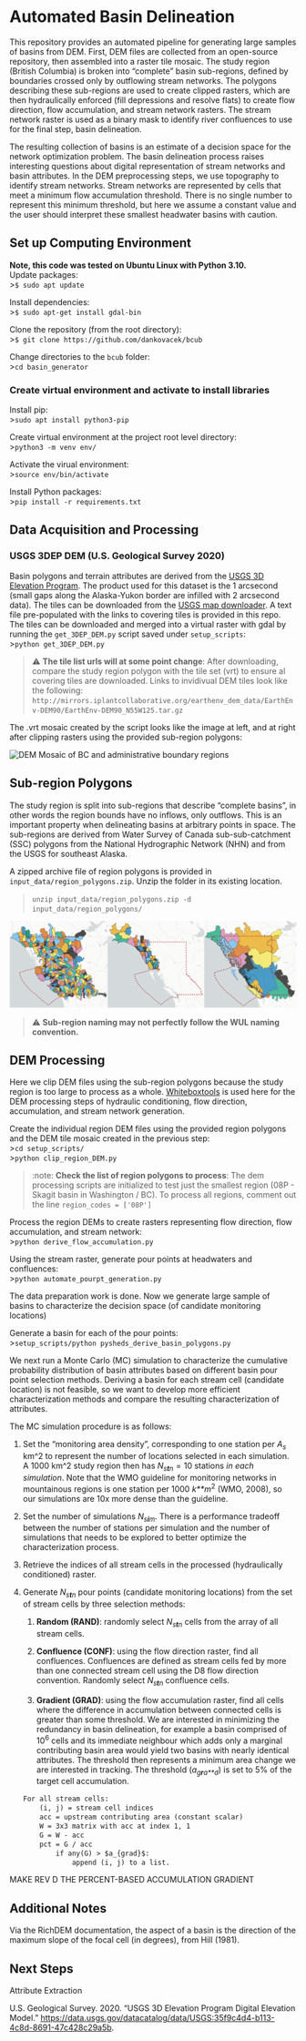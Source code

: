 Automated Basin Delineation
===========================

This repository provides an automated pipeline for generating large
samples of basins from DEM. First, DEM files are collected from an
open-source repository, then assembled into a raster tile mosaic. The
study region (British Columbia) is broken into “complete” basin
sub-regions, defined by boundaries crossed only by outflowing stream
networks. The polygons describing these sub-regions are used to create
clipped rasters, which are then hydraulically enforced (fill depressions
and resolve flats) to create flow direction, flow accumulation, and
stream network rasters. The stream network raster is used as a binary
mask to identify river confluences to use for the final step, basin
delineation.

The resulting collection of basins is an estimate of a decision space
for the network optimization problem. The basin delineation process
raises interesting questions about digital representation of stream
networks and basin attributes. In the DEM preprocessing steps, we use
topography to identify stream networks. Stream networks are represented
by cells that meet a minimum flow accumulation threshold. There is no
single number to represent this minimum threshold, but here we assume a
constant value and the user should interpret these smallest headwater
basins with caution.

Set up Computing Environment
----------------------------

**Note, this code was tested on Ubuntu Linux with Python 3.10.**  
Update packages:  
&gt;`$ sudo apt update`

Install dependencies:  
&gt;`$ sudo apt-get install gdal-bin`

Clone the repository (from the root directory):  
&gt;`$ git clone https://github.com/dankovacek/bcub`

Change directories to the `bcub` folder:  
&gt;`cd basin_generator`

### Create virtual environment and activate to install libraries

Install pip:  
&gt;`sudo apt install python3-pip`

Create virtual environment at the project root level directory:  
&gt;`python3 -m venv env/`

Activate the virual environment:  
&gt;`source env/bin/activate`

Install Python packages:  
&gt;`pip install -r requirements.txt`

Data Acquisition and Processing
-------------------------------

### USGS 3DEP DEM (U.S. Geological Survey 2020)

Basin polygons and terrain attributes are derived from the [USGS 3D
Elevation Program](https://www.usgs.gov/3d-elevation-program). The
product used for this dataset is the 1 arcsecond (small gaps along the
Alaska-Yukon border are infilled with 2 arcsecond data). The tiles can
be downloaded from the [USGS map
downloader](https://apps.nationalmap.gov/downloader/). A text file
pre-populated with the links to covering tiles is provided in this repo.
The tiles can be downloaded and merged into a virtual raster with gdal
by running the `get_3DEP_DEM.py` script saved under `setup_scripts`:  
&gt;`python get_3DEP_DEM.py`

> :warning: **The tile list urls will at some point change**: After
> downloading, compare the study region polygon with the tile set (vrt)
> to ensure al covering tiles are downloaded. Links to invidivual DEM
> tiles look like the following:  
> `http://mirrors.iplantcollaborative.org/earthenv_dem_data/EarthEnv-DEM90/EarthEnv-DEM90_N55W125.tar.gz`

The .vrt mosaic created by the script looks like the image at left, and
at right after clipping rasters using the provided sub-region polygons:

![DEM Mosaic of BC and administrative boundary
regions](../img/DEM_tiled_trimmed.png)

Sub-region Polygons
-------------------

The study region is split into sub-regions that describe “complete
basins”, in other words the region bounds have no inflows, only
outflows. This is an important property when delineating basins at
arbitrary points in space. The sub-regions are derived from Water Survey
of Canada sub-sub-catchment (SSC) polygons from the National
Hydrographic Network (NHN) and from the USGS for southeast Alaska.

A zipped archive file of region polygons is provided in
`input_data/region_polygons.zip`. Unzip the folder in its existing
location.

> `unzip input_data/region_polygons.zip -d input_data/region_polygons/`

![Merging process for complete sub-regions.](../img/merging_regions.png)

> :warning: **Sub-region naming may not perfectly follow the WUL naming
> convention.**

DEM Processing
--------------

Here we clip DEM files using the sub-region polygons because the study
region is too large to process as a whole.
[Whiteboxtools](https://www.whiteboxgeo.com/manual/wbt_book/intro.html)
is used here for the DEM processing steps of hydraulic conditioning,
flow direction, accumulation, and stream network generation.

Create the individual region DEM files using the provided region
polygons and the DEM tile mosaic created in the previous step:  
&gt;`cd setup_scripts/`  
&gt;`python clip_region_DEM.py`

> :note: **Check the list of region polygons to process**: The dem
> processing scripts are initialized to test just the smallest region
> (08P - Skagit basin in Washington / BC). To process all regions,
> comment out the line `region_codes = ['08P']`

Process the region DEMs to create rasters representing flow direction,
flow accumulation, and stream network:  
&gt;`python derive_flow_accumulation.py`

Using the stream raster, generate pour points at headwaters and
confluences:  
&gt;`python automate_pourpt_generation.py`

The data preparation work is done. Now we generate large sample of
basins to characterize the decision space (of candidate monitoring
locations)

Generate a basin for each of the pour points:  
&gt;`setup_scripts/python pysheds_derive_basin_polygons.py`

We next run a Monte Carlo (MC) simulation to characterize the cumulative
probability distribution of basin attributes based on different basin
pour point selection methods. Deriving a basin for each stream cell
(candidate location) is not feasible, so we want to develop more
efficient characterization methods and compare the resulting
characterization of attributes.

The MC simulation procedure is as follows:

1.  Set the “monitoring area density”, corresponding to one station per
    *A*<sub>*s*</sub> km^2 to represent the number of locations selected
    in each simulation. A 1000 km^2 study region then has
    *N*<sub>*s**t**n*</sub> = 10 stations *in each simulation*. Note
    that the WMO guideline for monitoring networks in mountainous
    regions is one station per 1000 *k**m*<sup>2</sup> (WMO, 2008), so
    our simulations are 10x more dense than the guideline.  

2.  Set the number of simulations *N*<sub>*s**i**m*</sub>. There is a
    performance tradeoff between the number of stations per simulation
    and the number of simulations that needs to be explored to better
    optimize the characterization process.

3.  Retrieve the indices of all stream cells in the processed
    (hydraulically conditioned) raster.

4.  Generate *N*<sub>*s**t**n*</sub> pour points (candidate monitoring
    locations) from the set of stream cells by three selection methods:

    1.  **Random (RAND)**: randomly select *N*<sub>*s**t**n*</sub> cells
        from the array of all stream cells.

    2.  **Confluence (CONF)**: using the flow direction raster, find all
        confluences. Confluences are defined as stream cells fed by more
        than one connected stream cell using the D8 flow direction
        convention. Randomly select *N*<sub>*s**t**n*</sub> confluence
        cells.

    3.  **Gradient (GRAD)**: using the flow accumulation raster, find
        all cells where the difference in accumulation between connected
        cells is greater than some threshold. We are interested in
        minimizing the redundancy in basin delineation, for example a
        basin comprised of 10<sup>6</sup> cells and its immediate
        neighbour which adds only a marginal contributing basin area
        would yield two basins with nearly identical attributes. The
        threshold then represents a minimum area change we are
        interested in tracking. The threshold
        (*a*<sub>*g**r**a**d*</sub>) is set to 5% of the target cell
        accumulation.

    <!-- -->

        For all stream cells:  
            (i, j) = stream cell indices
            acc = upstream contributing area (constant scalar)  
            W = 3x3 matrix with acc at index 1, 1  
            G = W - acc  
            pct = G / acc
                if any(G) > $a_{grad}$:  
                    append (i, j) to a list.

MAKE REV D THE PERCENT-BASED ACCUMULATION GRADIENT

Additional Notes
----------------

<!-- Automate citation formatting for the README document.

>`pandoc -t markdown_strict -citeproc README-draft.md -o README.md --bibliography bib/bibliography.bib` -->

Via the RichDEM documentation, the aspect of a basin is the direction of
the maximum slope of the focal cell (in degrees), from Hill (1981).

Next Steps
----------

Attribute Extraction

U.S. Geological Survey. 2020. “USGS 3D Elevation Program Digital
Elevation Model.”
<https://data.usgs.gov/datacatalog/data/USGS:35f9c4d4-b113-4c8d-8691-47c428c29a5b>.
